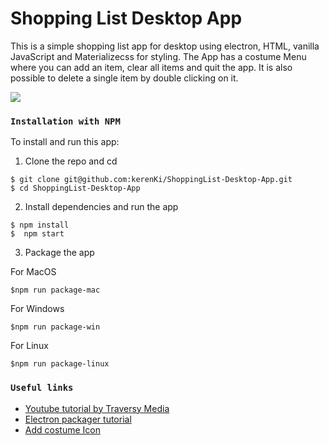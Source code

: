 # Shopping List Desktop App
This is a simple shopping list app for desktop using electron, HTML, vanilla JavaScript and Materializecss for styling.
The App has a costume Menu where you can add an item, clear all items and quit the app.
It is also possible to delete a single item by double clicking on it.

![](ShoppingListGIF.gif)


### `Installation with NPM`

To install and run this app:

1. Clone the repo and cd 

```
$ git clone git@github.com:kerenKi/ShoppingList-Desktop-App.git
$ cd ShoppingList-Desktop-App
```

2. Install dependencies and run the app

```
$ npm install
$  npm start
```

3. Package the app

For MacOS
```
$npm run package-mac
```

For Windows
```
$npm run package-win
```
For Linux
```
$npm run package-linux
```

### `Useful links`
- [Youtube tutorial by Traversy Media](https://www.youtube.com/watch?v=kN1Czs0m1SU&t=2s)
- [Electron packager tutorial](https://www.christianengvall.se/electron-packager-tutorial/)
- [Add costume Icon](https://www.christianengvall.se/electron-app-icons/)
